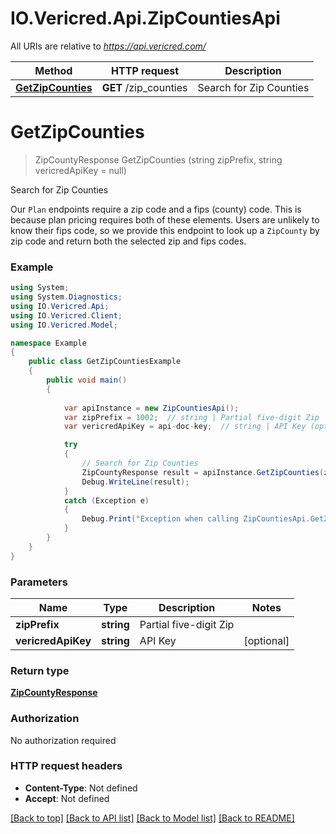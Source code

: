 # IO.Vericred.Api.ZipCountiesApi

All URIs are relative to *https://api.vericred.com/*

Method | HTTP request | Description
------------- | ------------- | -------------
[**GetZipCounties**](ZipCountiesApi.md#getzipcounties) | **GET** /zip_counties | Search for Zip Counties


# **GetZipCounties**
> ZipCountyResponse GetZipCounties (string zipPrefix, string vericredApiKey = null)

Search for Zip Counties

Our `Plan` endpoints require a zip code and a fips (county) code.  This is because plan pricing requires both of these elements.  Users are unlikely to know their fips code, so we provide this endpoint to look up a `ZipCounty` by zip code and return both the selected zip and fips codes.

### Example
```csharp
using System;
using System.Diagnostics;
using IO.Vericred.Api;
using IO.Vericred.Client;
using IO.Vericred.Model;

namespace Example
{
    public class GetZipCountiesExample
    {
        public void main()
        {
            
            var apiInstance = new ZipCountiesApi();
            var zipPrefix = 1002;  // string | Partial five-digit Zip
            var vericredApiKey = api-doc-key;  // string | API Key (optional) 

            try
            {
                // Search for Zip Counties
                ZipCountyResponse result = apiInstance.GetZipCounties(zipPrefix, vericredApiKey);
                Debug.WriteLine(result);
            }
            catch (Exception e)
            {
                Debug.Print("Exception when calling ZipCountiesApi.GetZipCounties: " + e.Message );
            }
        }
    }
}
```

### Parameters

Name | Type | Description  | Notes
------------- | ------------- | ------------- | -------------
 **zipPrefix** | **string**| Partial five-digit Zip | 
 **vericredApiKey** | **string**| API Key | [optional] 

### Return type

[**ZipCountyResponse**](ZipCountyResponse.md)

### Authorization

No authorization required

### HTTP request headers

 - **Content-Type**: Not defined
 - **Accept**: Not defined

[[Back to top]](#) [[Back to API list]](../README.md#documentation-for-api-endpoints) [[Back to Model list]](../README.md#documentation-for-models) [[Back to README]](../README.md)

